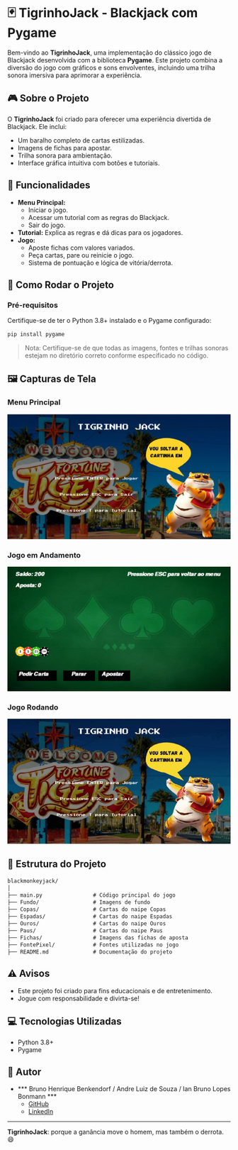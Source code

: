 
# 🃏 TigrinhoJack - Blackjack com Pygame

Bem-vindo ao **TigrinhoJack**, uma implementação do clássico jogo de Blackjack desenvolvida com a biblioteca **Pygame**. Este projeto combina a diversão do jogo com gráficos e sons envolventes, incluindo uma trilha sonora imersiva para aprimorar a experiência.

## 🎮 Sobre o Projeto

O **TigrinhoJack** foi criado para oferecer uma experiência divertida de Blackjack. Ele inclui:
- Um baralho completo de cartas estilizadas.
- Imagens de fichas para apostar.
- Trilha sonora para ambientação.
- Interface gráfica intuitiva com botões e tutoriais.

## 🧩 Funcionalidades

- **Menu Principal:** 
  - Iniciar o jogo.
  - Acessar um tutorial com as regras do Blackjack.
  - Sair do jogo.
- **Tutorial:** Explica as regras e dá dicas para os jogadores.
- **Jogo:** 
  - Aposte fichas com valores variados.
  - Peça cartas, pare ou reinicie o jogo.
  - Sistema de pontuação e lógica de vitória/derrota.

## 🚀 Como Rodar o Projeto

### Pré-requisitos
Certifique-se de ter o Python 3.8+ instalado e o Pygame configurado:

```bash
pip install pygame
```

> Nota: Certifique-se de que todas as imagens, fontes e trilhas sonoras estejam no diretório correto conforme especificado no código.

## 🖼️ Capturas de Tela
### Menu Principal
<img src="assets/menu_principal.png" alt="Menu Principal" width="600">

### Jogo em Andamento
<img src="assets/jogo_em_andamento.png" alt="Jogo em Andamento" width="600">

### Jogo Rodando
<img src="assets/jogorodando.gif" alt="Jogo em Andamento" width="600">

## 📂 Estrutura do Projeto

```
blackmonkeyjack/
│
├── main.py                # Código principal do jogo
├── Fundo/                 # Imagens de fundo
├── Copas/                 # Cartas do naipe Copas
├── Espadas/               # Cartas do naipe Espadas
├── Ouros/                 # Cartas do naipe Ouros
├── Paus/                  # Cartas do naipe Paus
├── Fichas/                # Imagens das fichas de aposta
├── FontePixel/            # Fontes utilizadas no jogo
├── README.md              # Documentação do projeto
```

## ⚠️ Avisos
- Este projeto foi criado para fins educacionais e de entretenimento.  
- Jogue com responsabilidade e divirta-se!

## 💻 Tecnologias Utilizadas
- Python 3.8+
- Pygame

## 👤 Autor
- *** Bruno Henrique Benkendorf / Andre Luiz de Souza / Ian Bruno Lopes Bonmann ***  
  - [GitHub](https://github.com/BrunoBenkendorf)  
  - [LinkedIn](https://www.linkedin.com/in/bruno-benkendorf-892836267/)

---

**TigrinhoJack**: porque a ganância move o homem, mas também o derrota. 😄
